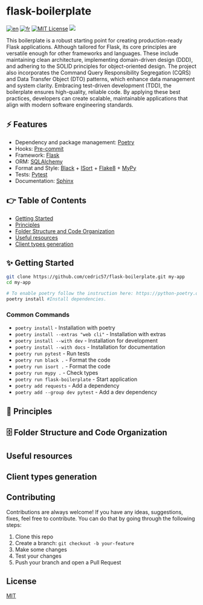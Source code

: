 # flask-boilerplate

[![en](https://img.shields.io/badge/lang-en-red.svg)](https://github.com/cedric57/flask-boilerplate/blob/main/README.md)
[![fr](https://img.shields.io/badge/lang-fr-green.svg)](https://github.com/cedric57/flask-boilerplate/blob/main/README.fr.md)
[![MIT License](https://img.shields.io/github/license/cedric57/flask-boilerplate)](https://github.com/cedric57/flask-boilerplate/blob/main/LICENSE)
[![](https://readthedocs.org/projects/flask-boilerplate/badge/?version=latest)](https://flask-boilerplate.readthedocs.io)

This boilerplate is a robust starting point for creating production-ready Flask applications. Although tailored for Flask, its core principles are versatile enough for other frameworks and languages. These include maintaining clean architecture, implementing domain-driven design (DDD), and adhering to the SOLID principles for object-oriented design. The project also incorporates the Command Query Responsibility Segregation (CQRS) and Data Transfer Object (DTO) patterns, which enhance data management and system clarity. Embracing test-driven development (TDD), the boilerplate ensures high-quality, reliable code. By applying these best practices, developers can create scalable, maintainable applications that align with modern software engineering standards.

## ⚡ Features

- Dependency and package management: [Poetry](https://python-poetry.org/)
- Hooks: [Pre-commit](https://github.com/pre-commit/pre-commit-hooks)
- Framework: [Flask](https://flask.palletsprojects.com/en/stable/)
- ORM: [SQLAlchemy](https://www.sqlalchemy.org/)
- Format and Style: [Black](https://github.com/psf/black) + [ISort](https://pycqa.github.io/isort/) + [Flake8](https://github.com/PyCQA/flake8) + [MyPy](https://github.com/python/mypy)
- Tests: [Pytest](https://docs.pytest.org/en/stable/)
- Documentation: [Sphinx](https://www.sphinx-doc.org/en/master/)
 
## 👉 Table of Contents

- [Getting Started](#start)
- [Principles](#principles)
- [Folder Structure and Code Organization](#folder)
- [Useful resources](#resources)
- [Client types generation](#client-types)

## <a name="start"></a>✨ Getting Started

```bash
git clone https://github.com/cedric57/flask-boilerplate.git my-app
cd my-app

# To enable poetry follow the instruction here: https://python-poetry.org/docs/#installing-with-the-official-installer
poetry install #Install dependencies.
```

### Common Commands

- `poetry install` - Installation with poetry
- `poetry install --extras "web cli"` - Installation with extras
- `poetry install --with dev` - Installation for development
- `poetry install --with docs` - Installation for documentation
- `poetry run pytest` - Run tests
- `poetry run black .` - Format the code
- `poetry run isort .` - Format the code
- `poetry run mypy .` - Check types
- `poetry run flask-boilerplate` - Start application
- `poetry add requests` - Add a dependency
- `poetry add --group dev pytest` - Add a dev dependency

## <a name="principles"></a>🧱 Principles

## <a name="folder"></a>🗄️ Folder Structure and Code Organization

## <a name="resources"></a>Useful resources

## <a name="client-types"></a>Client types generation

## Contributing

Contributions are always welcome! If you have any ideas, suggestions, fixes, feel free to contribute. You can do that by going through the following steps:

1. Clone this repo
2. Create a branch: `git checkout -b your-feature`
3. Make some changes
4. Test your changes
5. Push your branch and open a Pull Request

## License

[MIT](https://choosealicense.com/licenses/mit/)
